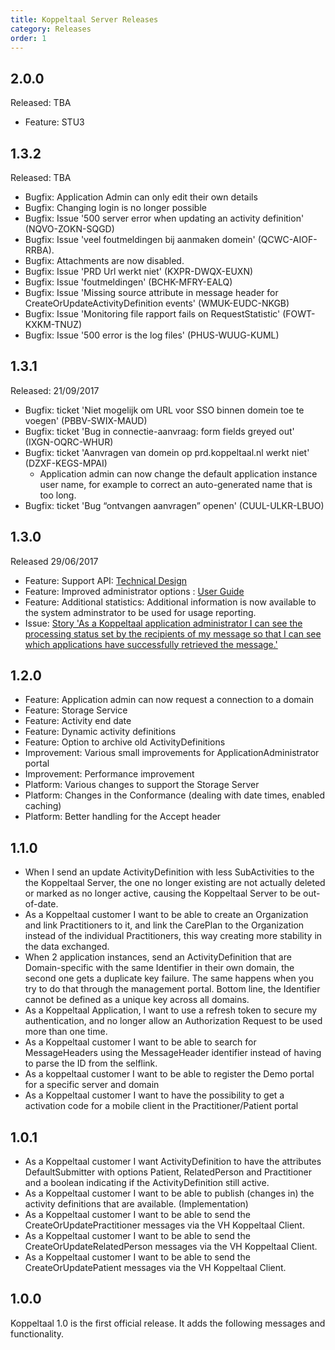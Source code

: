 ```yaml
---
title: Koppeltaal Server Releases
category: Releases
order: 1
---
```


## 2.0.0

Released: TBA

- Feature: STU3

## 1.3.2

Released: TBA

- Bugfix: Application Admin can only edit their own details
- Bugfix: Changing login is no longer possible
- Bugfix: Issue '500 server error when updating an activity definition' (NQVO-ZOKN-SQGD)
- Bugfix: Issue 'veel foutmeldingen bij aanmaken domein' (QCWC-AIOF-RRBA).
- Bugfix: Attachments are now disabled.
- Bugfix: Issue 'PRD Url werkt niet' (KXPR-DWQX-EUXN)
- Bugfix: Issue 'foutmeldingen' (BCHK-MFRY-EALQ)
- Bugfix: Issue 'Missing source attribute in message header for CreateOrUpdateActivityDefinition events' (WMUK-EUDC-NKGB)
- Bugfix: Issue 'Monitoring file rapport fails on RequestStatistic' (FOWT-KXKM-TNUZ)
- Bugfix: Issue '500 error is the log files' (PHUS-WUUG-KUML)

## 1.3.1

Released: 21/09/2017

- Bugfix: ticket 'Niet mogelijk om URL voor SSO binnen domein toe te voegen' (PBBV-SWIX-MAUD)
- Bugfix: ticket 'Bug in connectie-aanvraag: form fields greyed out' (IXGN-OQRC-WHUR)
- Bugfix: ticket 'Aanvragen van domein op prd.koppeltaal.nl werkt niet' (DZXF-KEGS-MPAI)
	+ Application admin can now change the default application instance user name, for example to correct an auto-generated name that is too long.
- Bugfix: ticket 'Bug “ontvangen aanvragen” openen' (CUUL-ULKR-LBUO)

## 1.3.0

Released 29/06/2017

- Feature: Support API: [Technical Design](..\TD-support-api)
- Feature: Improved administrator options : [User Guide](..\UG-application-admin.md)
- Feature: Additional statistics: Additional information is now available to the system adminstrator to be used for usage reporting.
- Issue: [Story 'As a Koppeltaal application administrator I can see the processing status set by the recipients of my message so that I can see which applications have successfully retrieved the message.'](https://www.pivotaltracker.com/story/show/136548869)

## 1.2.0

- Feature:	Application	admin can now request a connection to a domain
- Feature:	Storage	Service
- Feature:	Activity end date
- Feature:	Dynamic	activity definitions
- Feature:	Option to archive old ActivityDefinitions
- Improvement: Various small improvements for ApplicationAdministrator portal
- Improvement: Performance improvement
- Platform: Various changes to support the Storage Server
- Platform: Changes in the Conformance (dealing with date times, enabled caching)
- Platform: Better	handling for the Accept header

## 1.1.0
- When I send an update ActivityDefinition with less SubActivities to the the Koppeltaal Server, the one no longer existing are not actually deleted or marked as no longer active, causing the Koppeltaal Server to be out-of-date.
- As a Koppeltaal customer I want to be able to create an Organization and link Practitioners to it, and link the CarePlan to the Organization instead of the individual Practitioners, this way creating more stability in the data exchanged.
- When 2 application instances, send an ActivityDefinition that are Domain-specific with the same Identifier in their own domain, the second one gets a duplicate key failure. The same happens when you try to do that through the management portal. Bottom line, the Identifier cannot be defined as a unique key across all domains.
- As a Koppeltaal Application, I want to use a refresh token to secure my authentication, and no longer allow an Authorization Request to be used more than one time.
- As a Koppeltaal customer I want to be able to search for MessageHeaders using the MessageHeader identifier instead of having to parse the ID from the selflink.
- As a koppeltaal customer I want to be able to register the Demo portal for a specific server and domain
- As a Koppeltaal customer I want to have the possibility to get a activation code for a mobile client in the Practitioner/Patient portal

## 1.0.1

- As a Koppeltaal customer I want ActivityDefinition to have the attributes DefaultSubmitter with options Patient, RelatedPerson and Practitioner and a boolean indicating if the ActivityDefinition still active.
- As a Koppeltaal customer I want to be able to publish (changes in) the activity definitions that are available. (Implementation)
- As a Koppeltaal customer I want to be able to send the CreateOrUpdatePractitioner messages via the VH Koppeltaal Client.
- As a Koppeltaal customer I want to be able to send the CreateOrUpdateRelatedPerson messages via the VH Koppeltaal Client.
- As a Koppeltaal customer I want to be able to send the CreateOrUpdatePatient messages via the VH Koppeltaal Client.

## 1.0.0

Koppeltaal 1.0 is the first official release. It adds the following messages and functionality.
